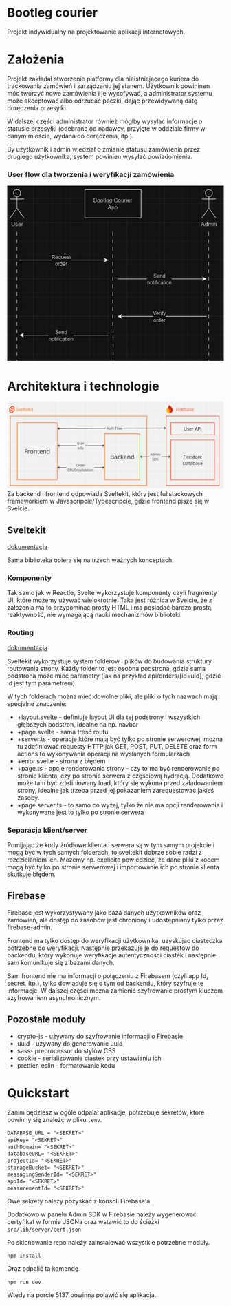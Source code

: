 # Bootleg courier

Projekt indywidualny na projektowanie aplikacji internetowych.

# Założenia

Projekt zakładał stworzenie platformy dla nieistniejącego kuriera do trackowania zamówień i zarządzaniu jej stanem. Użytkownik powininen móc tworzyć nowe zamówienia i je wycofywać, a administrator systemu może akceptować albo odrzucać paczki, dając przewidywaną datę doręczenia przesyłki.

W dalszej części administrator również mógłby wysyłać informacje o statusie przesyłki (odebrane od nadawcy, przyjęte w oddziale firmy w danym mieście, wydana do deręczenia, itp.).

By użytkownik i admin wiedział o zmianie statusu zamówienia przez drugiego użytkownika, system powinien wysyłać powiadomienia.

### User flow dla tworzenia i weryfikacji zamówienia

![alt text](flow1.png)

# Architektura i technologie
![alt text](architecture.png)
Za backend i frontend odpowiada Sveltekit, który jest fullstackowych frameworkiem w Javascripcie/Typescripcie, gdzie frontend pisze się w Svelcie.

## Sveltekit

[dokumentacja](https://kit.svelte.dev/)

Sama biblioteka opiera się na trzech ważnych konceptach.

### Komponenty

Tak samo jak w Reactie, Svelte wykorzystuje komponenty czyli fragmenty UI, które możemy używać wielokrotnie. Taka jest różnica w Svelcie, że z założenia ma to przypominać prosty HTML i ma posiadać bardzo prostą reaktywność, nie wymagającą nauki mechanizmów biblioteki.

### Routing

[dokumentacja](https://kit.svelte.dev/docs/routing)

Sveltekit wykorzystuje system folderów i plików do budowania struktury i routowania strony. Każdy folder to jest osobna podstrona, gdzie sama podstrona może mieć parametry (jak na przykład api/orders/[id=uid], gdzie id jest tym parametrem).

W tych folderach można mieć dowolne pliki, ale pliki o tych nazwach mają specjalne znaczenie:

- +layout.svelte - definiuje layout UI dla tej podstrony i wszystkich głębszych podstron, idealne na np. navbar
- +page.svelte - sama treść routu
- +server.ts - operacje które mają być tylko po stronie serwerowej, można tu zdefiniować requesty HTTP jak GET, POST, PUT, DELETE oraz form actions to wykonywania operacji na wysłanych formularzach
- +error.svelte - strona z błędem
- +page.ts - opcje renderowania strony - czy to ma być renderowanie po stronie klienta, czy po stronie serwera z częściową hydracją. Dodatkowo może tam być zdefiniowany load, który się wykona przed załadowaniem strony, idealne jak trzeba przed jej pokazaniem zarequestować jakieś zasoby.
- +page.server.ts - to samo co wyżej, tylko że nie ma opcji renderowania i wykonywane jest to tylko po stronie serwera

### Separacja klient/server

Pomijając że kody źródłowe klienta i serwera są w tym samym projekcie i mogą być w tych samych folderach, to sveltekit dobrze sobie radzi z rozdzielaniem ich. Możemy np. explicite powiedzieć, że dane pliki z kodem mogą być tylko po stronie serwerowej i importowanie ich po stronie klienta skutkuje błędem.

## Firebase

Firebase jest wykorzystywany jako baza danych użytkowników oraz zamówień, ale dostęp do zasobów jest chroniony i udostępniany tylko przez firebase-admin.

Frontend ma tylko dostęp do weryfikacji użytkownika, uzyskując ciasteczka potrzebne do weryfikacji. Następnie przekazuje je do requestów do backendu, który wykonuje weryfikacje autentyczności ciastek i następnie sam komunikuje się z bazami danych.

Sam frontend nie ma informacji o połączeniu z Firebasem (czyli app Id, secret, itp.), tylko dowiaduje się o tym od backendu, który szyfruje te informacje. W dalszej części można zamienić szyfrowanie prostym kluczem szyfrowaniem asynchronicznym.

## Pozostałe moduły

- crypto-js - używany do szyfrowanie informacji o Firebasie
- uuid - używany do generowanie uuid
- sass- preprocessor do stylów CSS
- cookie - serializowanie ciastek przy ustawianiu ich
- prettier, eslin - formatowanie kodu


# Quickstart

Zanim będziesz w ogóle odpalał aplikacje, potrzebuje sekretów, które powinny się znaleźć w pliku `.env`.

```
DATABASE_URL = "<SEKRET>"
apiKey= "<SEKRET>"
authDomain= "<SEKRET>"
databaseURL= "<SEKRET>"
projectId= "<SEKRET>"
storageBucket= "<SEKRET>"
messagingSenderId= "<SEKRET>"
appId= "<SEKRET>"
measurementId= "<SEKRET>"
```

Owe sekrety należy pozyskać z konsoli Firebase'a.

Dodatkowo w panelu Admin SDK w Firebasie należy wygenerować certyfikat w formie JSONa oraz wstawić to do ścieżki `src/lib/server/cert.json`

Po sklonowanie repo należy zainstalować wszystkie potrzebne moduły.

```
npm install
```

Oraz odpalić tą komendę

```
npm run dev
```

Wtedy na porcie 5137 powinna pojawić się aplikacja.